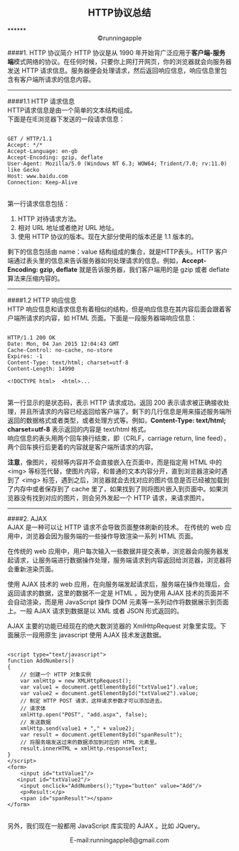 <center><h2>HTTP协议总结</h2></center>
******  
<center>&copy;runningapple</center>  

####1. HTTP 协议简介
HTTP 协议是从 1990 年开始背广泛应用于**客户端-服务端**模式网络的协议。在任何时候，只要你上网打开网页，你的浏览器就会向服务器发送 HTTP 请求信息。服务器便会处理请求，然后返回响应信息，响应信息里包含有客户端所请求的信息内容。  
******  
####1.1 HTTP 请求信息  
HTTP请求信息是由一个简单的文本结构组成。  
下面是在IE浏览器下发送的一段请求信息：
<pre>
<code>
GET / HTTP/1.1
Accept: */*
Accept-Language: en-gb
Accept-Encoding: gzip, deflate
User-Agent: Mozilla/5.0 (Windows NT 6.3; WOW64; Trident/7.0; rv:11.0) like Gecko
Host: www.baidu.com
Connection: Keep-Alive
</code>
</pre>  
第一行请求信息包括：  
1. HTTP 对待请求方法。  
2. 相对 URL 地址或者绝对 URL 地址。  
3. 使用 HTTP 协议的版本。现在大部分使用的版本还是 1.1 版本的。 
 
剩下的信息包括由 name：value 结构组成的集合，就是HTTP表头。HTTP 客户端通过表头里的信息来告诉服务器如何处理请求的信息。例如，**Accept-Encoding: gzip, deflate** 就是告诉服务器，我们客户端用的是 gzip 或者 deflate 算法来压缩内容的。  
******  
####1.2 HTTP 响应信息  
HTTP 响应信息和请求信息有着相似的结构，但是响应信息在其内容后面会跟着客户端所请求的内容，如 HTML 页面。下面是一段服务器端响应信息：  
<pre>
<code>
HTTP/1.1 200 OK
Date: Mon, 04 Jan 2015 12:04:43 GMT
Cache-Control: no-cache, no-store
Expires: -1
Content-Type: text/html; charset=utf-8
Content-Length: 14990

&lt;!DOCTYPE html>  &lt;html>...
</code>
</pre>  
第一行显示的是状态码，表示 HTTP 请求成功。返回 200 表示请求被正确接收处理，并且所请求的内容已经返回给客户端了。剩下的几行信息是用来描述服务端所返回的数据格式或者类型，或者处理方式等。例如，**Content-Type: text/html; charset=utf-8** 表示返回的内容是 text/html 格式。  
响应信息的表头用两个回车换行结束，即（CRLF，carriage return, line feed），两个回车换行后更着的内容就是客户端所请求的内容。  
  
**注意**，像图片，视频等内容并不会直接嵌入在页面中，而是指定用 HTML 中的 &lt;img> 等标签代替，使图片内容，和普通的文本内容分开，直到浏览器渲染时遇到了 &lt;img> 标签，遇到之后，浏览器就会去找对应的图片信息是否已经被加载到了内存中或者保存到了 cache 里了，如果找到了则将图片嵌入到页面中。如果浏览器没有找到对应的图片，则会另外发起一个 HTTP 请求，来请求图片。
******  
####2. AJAX  
AJAX 是一种可以让 HTTP 请求不会导致页面整体刷新的技术。
在传统的 web 应用中，浏览器会因为服务端的一些操作导致渲染一系列 HTML 页面。  

在传统的 web 应用中，用户每次输入一些数据并提交表单，浏览器会向服务器发起请求，让服务端进行数据操作处理，服务端请求到内容返回给浏览器，浏览器将会重新渲染页面。  

使用 AJAX 技术的 web 应用，在向服务端发起请求后，服务端在操作处理后，会返回请求的数据，这里的数据不一定是 HTML 。因为使用 AJAX 技术的页面并不会自动渲染，而是用 JavaScript 操作 DOM 元素等一系列动作将数据展示到页面上。一般 AJAX 请求到数据是以 XML 或者 JSON 形式返回的。  

AJAX 主要的功能已经现在的绝大数浏览器的 XmlHttpRequest 对象里实现。下面展示一段用原生 javascript 使用 AJAX 技术发送数据。  
<pre>
<code>
&lt;script type="text/javascript">
function AddNumbers()
{
    // 创建一个 HTTP 对象实例
    var xmlHttp = new XMLHttpRequest();
    var value1 = document.getElementById("txtValue1").value;
    var value2 = document.getElementById("txtValue2").value;
    // 制定 HTTP POST 请求，这样请求参数才可以添加进去。
    // 请求体
    xmlHttp.open("POST", "add.aspx", false);
    // 发送数据
    xmlHttp.send(value1 + "," + value2);
    var result = document.getElementById("spanResult");
    // 将服务端发送过来的数据添加到对应的 HTML 元素里。
    result.innerHTML = xmlHttp.responseText;
}
&lt;/script>
&lt;form>
    &lt;input id="txtValue1"/>
   &lt;input id="txtValue2"/>
    &lt;input onclick="AddNumbers();"type="button" value="Add"/>
    &lt;p>Result:&lt;/p>
    &lt;span id="spanResult">&lt;/span>
&lt;/form>
</code>
</pre>  
另外，我们现在一般都用 JavaScript 库实现的 AJAX 。比如 JQuery。  
  
<center>E-mail:runningapple8@gmail.com</center>






